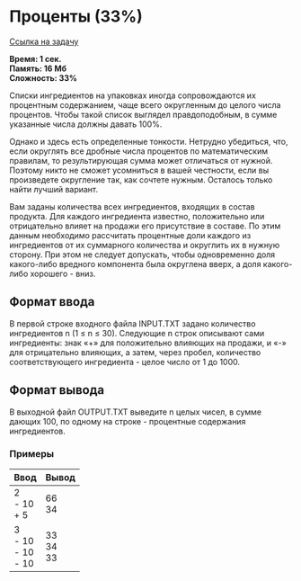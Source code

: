 <h1 class="title">Проценты (33%)</h1>
<p><a href="https://acmp.ru/index.asp?main=task&id_task=731" target="_blank">Ссылка на задачу</a></p>
<p><b>Время: 1 сек.<br>Память: 16 Мб<br>Сложность: 33%</b></p>
<p>Списки ингредиентов на упаковках иногда сопровождаются их процентным содержанием, чаще всего округленным до целого числа процентов. Чтобы такой список выглядел правдоподобным, в сумме указанные числа должны давать 100%.</p>
<p>Однако и здесь есть определенные тонкости. Нетрудно убедиться, что, если округлять все дробные числа процентов по математическим правилам, то результирующая сумма может отличаться от нужной. Поэтому никто не сможет усомниться в вашей честности, если вы произведете округление так, как сочтете нужным. Осталось только найти лучший вариант.</p>
<p>Вам заданы количества всех ингредиентов, входящих в состав продукта. Для каждого ингредиента известно, положительно или отрицательно влияет на продажи его присутствие в составе. По этим данным необходимо рассчитать процентные доли каждого из ингредиентов от их суммарного количества и округлить их в нужную сторону. При этом не следует допускать, чтобы одновременно доля какого-либо вредного компонента была округлена вверх, а доля какого-либо хорошего - вниз.</p>
<h2>Формат ввода</h2>
<p class="text">
В первой строке входного файла INPUT.TXT задано количество ингредиентов n (1 ≤ n ≤ 30). Следующие n строк описывают сами ингредиенты: знак «+» для положительно влияющих на продажи, и «-» для отрицательно влияющих, а затем, через пробел, количество соответствующего ингредиента - целое число от 1 до 1000.
</p>
<h2>Формат вывода</h2>
<p class=text>
В выходной файл OUTPUT.TXT выведите n целых чисел, в сумме дающих 100, по одному на строке - процентные содержания ингредиентов.
</p>
<h3>Примеры</h3>
<table class="sample-tests">
  <thead>
     <tr>
        <th>Ввод</th>
        <th>Вывод</th>
     </tr>
  </thead>
  <tbody>
     <tr>
        <td>2<br>
            - 10<br>
            + 5</td>
        <td>66<br>
            34</td>
     </tr>
     <tr>
        <td>3<br>
            - 10<br>
            - 10<br>
            - 10</td>
        <td>33<br>
            34<br>
            33</td>
     </tr>
  </tbody>
</table>